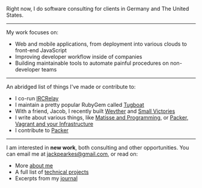 Right now, I do software consulting for clients in Germany and The United States.

---

My work focuses on:

- Web and mobile applications, from deployment into various clouds to front-end JavaScript
- Improving developer workflow inside of companies
- Building maintainable tools to automate painful procedures on non-developer teams

---

An abridged list of things I've made or contribute to:

- I co-run [IRCRelay](https://www.ircrelay.com)
- I maintain a pretty popular RubyGem called [Tugboat](https://github.com/pearkes/tugboat)
- With a friend, Jacob, I recently built [Wevther](http://wevther.com) and [Small Victories](https://smallvictori.es)
- I write about various things, like [Matisse and Programming](http://pretengineer.com/post/in-search-of-true-process/), or [Packer, Vagrant and your Infrastructure](http://pretengineer.com/post/packer-vagrant-infra/)
- I contribute to [Packer](http://packer.io)

---

I am interested in **new work**, both consulting and other opportunities. You can email me at [jackpearkes@gmail.com](mailto:jackpearkes@gmail.com), or
read on:

- More [about me](/about/longform-bio)
- A full list of [technical projects](/technical-projects)
- Excerpts from my [journal](/journal-excerpts)
